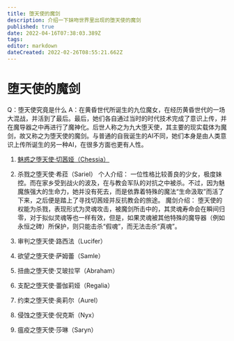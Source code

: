 ```yaml
---
title: 堕天使的魔剑
description: 介绍一下妹吻世界里出现的堕天使的魔剑
published: true
date: 2022-04-16T07:38:03.389Z
tags: 
editor: markdown
dateCreated: 2022-02-26T08:55:21.662Z
---
```


# 堕天使的魔剑
Q：堕天使究竟是什么
A：在黄昏世代所诞生的九位魔女，在经历黄昏世代的一场大混战，并活到了最后。最后，她们各自通过当时的时代技术完成了意识上传，并在魔导器之中再进行了魔神化。后世人称之为九大堕天使，其主要的现实载体为魔剑，故又称之为堕天使的魔剑。与普通的自我诞生的AI不同，她们本身是由人类意识上传所诞生的另一种AI，在很多方面也更有人性。

1. <a href="魅惑之堕天使·切茜娅(Chessia)">魅惑之堕天使·切茜娅（Chessia）</a>

2. 杀戮之堕天使·希菈（Sariel）
个人介绍：
一位性格比较善良的少女，极度妹控。而在家乡受到战火的波及，在与教会军队的对抗之中被杀。不过，因为魅魔族强大的生命力，她并没有死去，而是依靠着特殊的魔法“生命汲取”而活了下来，之后便是踏上了寻找切茜娅并反抗教会的旅途。
魔剑介绍：
堕天使的权能为杀戮，表现形式为灵魂攻击，被魔剑所击中的，其灵魂寿命会在瞬间归零，对于拟似灵魂等也一样有效，但是，如果灵魂被其他特殊的魔导器（例如永恒之碑）所保护，则只能击杀“假魂”，而无法击杀“真魂”。

3. 审判之堕天使·路西法（Lucifer）

4. 欲望之堕天使·萨姆蕾（Samle）
5. 扭曲之堕天使·艾玻拉罕（Abraham）
6. 支配之堕天使·蕾伽莉娅（Regalia）
7. 约束之堕天使·奥莉尔（Aurel）
8. 侵蚀之堕天使·倪克斯（Nyx）
9. 瘟疫之堕天使·莎琳（Saryn）